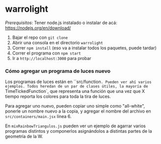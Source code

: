 # warrolight


*Prerequisitos*: Tener node.js instalado o instalar de acá: https://nodejs.org/en/download/

1. Bajar el repo con `git clone`
1. Abrir una consola en el directorio `warrolight`
1. Correr `npm install` (eso va a instalar todos los paquetes, puede tardar)
1. Correr el programa con `npm start`
1. Ir a `http://localhost:3000` para probar

### Cómo agregar un programa de luces nuevo

Los programas de luces están en ``src/function`. Pueden ver ahí varios ejemplos. Todos heredan de un par de clases útiles, la mayoría de `TimeTickedFunction`, que representa una función que una vez que X tiempo reporta los colores para toda la tira de luces.

Para agregar uno nuevo, pueden copiar uno simple como "all-white", ponerle un nombre nuevo a la copia, y agregar el nombre del archivo en `src/containers/main.jsx` línea 6.

En `mixRainbowTriangulos.js` pueden ver un ejemplo de agarrar varios programas distintos y componerlos asignándolos a distintas partes de la geometría de la W.
